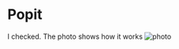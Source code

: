 # Popit

I checked. The photo shows how it works
![photo](https://github.com/Python-Palma/Popit/assets/168769141/37bf1985-0bee-4389-84cc-b468666be629)
